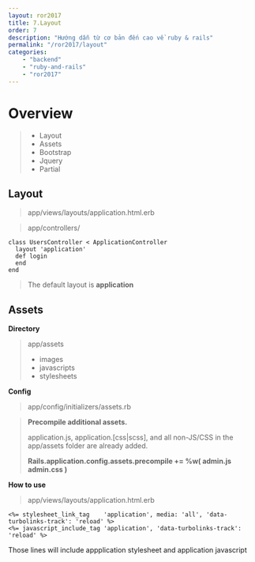 ```yaml
---
layout: ror2017
title: 7.Layout
order: 7
description: "Hướng dẫn từ cơ bản đến cao về ruby & rails" 
permalink: "/ror2017/layout"
categories: 
    - "backend"
    - "ruby-and-rails"
    - "ror2017"
---
```


# Overview

> - Layout
> - Assets
> - Bootstrap
> - Jquery
> - Partial

## Layout

> app/views/layouts/application.html.erb

> app/controllers/

```
class UsersController < ApplicationController
  layout 'application'
  def login
  end
end
```

> The default layout is **application**

## Assets

**Directory**

> app/assets
> 
> - images
> - javascripts
> - stylesheets

**Config**

> app/config/initializers/assets.rb

> **Precompile additional assets.**
> 
> application.js, application.[css|scss], and all non-JS/CSS in the app/assets
> folder are already added.
> 
> **Rails.application.config.assets.precompile += %w( admin.js admin.css )**

**How to use**

> app/views/layouts/application.html.erb

```
<%= stylesheet_link_tag    'application', media: 'all', 'data-turbolinks-track': 'reload' %>
<%= javascript_include_tag 'application', 'data-turbolinks-track': 'reload' %>
```

Those lines will include appplication stylesheet and application javascript